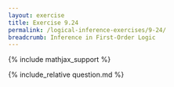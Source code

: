 ```yaml
---
layout: exercise
title: Exercise 9.24
permalink: /logical-inference-exercises/9-24/
breadcrumb: Inference in First-Order Logic
---
```


{% include mathjax_support %}

<div><i class="arrow-up loader" data-chapter="logical-inference-exercises" data-exercise="ex_24" data-rating="0"></i></div>
{% include_relative question.md %}
